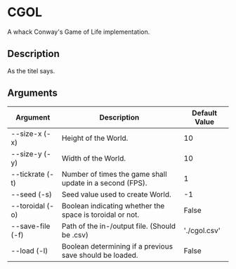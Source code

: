 # CGOL
A whack Conway's Game of Life implementation.

## Description
As the titel says.

## Arguments

| Argument | Description | Default Value |
| ------ | ------ | ------ |
| --size-x (-x) | Height of the World. | 10 |
| --size-y (-y) | Width of the World. | 10 |
| --tickrate (-t) | Number of times the game shall update in a second (FPS). | 1 |
| --seed (-s) | Seed value used to create World. | -1 |
| --toroidal (-o) | Boolean indicating whether the space is toroidal or not. | False |
| --save-file (-f) | Path of the in-/output file. (Should be .csv) | './cgol.csv' |
| --load (-l) | Boolean determining if a previous save should be loaded. | False |
